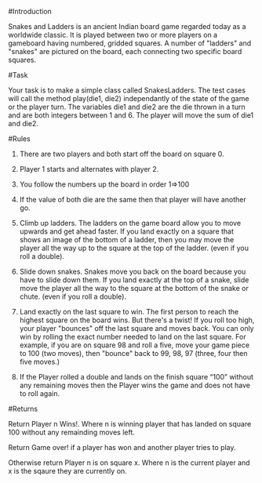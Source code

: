 #Introduction

Snakes and Ladders is an ancient Indian board game regarded today as a worldwide classic. It is played between two or more players on a gameboard having numbered, gridded squares. A number of "ladders" and "snakes" are pictured on the board, each connecting two specific board squares.

#Task

Your task is to make a simple class called SnakesLadders. The test cases will call the method play(die1, die2) independantly of the state of the game or the player turn. The variables die1 and die2 are the die thrown in a turn and are both integers between 1 and 6. The player will move the sum of die1 and die2.

#Rules

1.  There are two players and both start off the board on square 0.

2.  Player 1 starts and alternates with player 2.

3.  You follow the numbers up the board in order 1=>100

4.  If the value of both die are the same then that player will have another go.

5.  Climb up ladders. The ladders on the game board allow you to move upwards and get ahead faster. If you land exactly on a square that shows an image of the bottom of a ladder, then you may move the player all the way up to the square at the top of the ladder. (even if you roll a double).

6.  Slide down snakes. Snakes move you back on the board because you have to slide down them. If you land exactly at the top of a snake, slide move the player all the way to the square at the bottom of the snake or chute. (even if you roll a double).

7.  Land exactly on the last square to win. The first person to reach the highest square on the board wins. But there's a twist! If you roll too high, your player "bounces" off the last square and moves back. You can only win by rolling the exact number needed to land on the last square. For example, if you are on square 98 and roll a five, move your game piece to 100 (two moves), then "bounce" back to 99, 98, 97 (three, four then five moves.)

8.  If the Player rolled a double and lands on the finish square “100” without any remaining moves then the Player wins the game and does not have to roll again.

#Returns

Return Player n Wins!. Where n is winning player that has landed on square 100 without any remainding moves left.

Return Game over! if a player has won and another player tries to play.

Otherwise return Player n is on square x. Where n is the current player and x is the sqaure they are currently on.